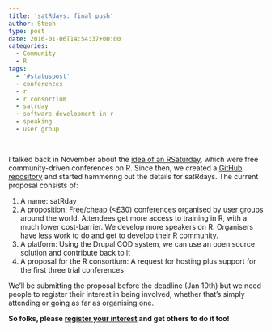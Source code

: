 ```yaml
---
title: 'satRdays: final push'
author: Steph
type: post
date: 2016-01-06T14:54:37+00:00
categories:
  - Community
  - R
tags:
  - '#statuspost'
  - conferences
  - r
  - r consortium
  - satrday
  - software development in r
  - speaking
  - user group

---
```

I talked back in November about the [idea of an RSaturday][1], which were free community-driven conferences on R. Since then, we created a [GitHub repository][2] and started hammering out the details for satRdays. The current proposal consists of:

  1. A name: satRday
  2. A proposition: Free/cheap (<£30) conferences organised by user groups around the world. Attendees get more access to training in R, with a much lower cost-barrier. We develop more speakers on R. Organisers have less work to do and get to develop their R community.
  3. A platform: Using the Drupal COD system, we can use an open source solution and contribute back to it
  4. A proposal for the R consortium: A request for hosting plus support for the first three trial conferences

We&#8217;ll be submitting the proposal before the deadline (Jan 10th) but we need people to register their interest in being involved, whether that&#8217;s simply attending or going as far as organising one.

**So folks, please [register your interest][3] and get others to do it too!**

 [1]: https://itsalocke.com/sqlsaturdays-but-for-r/
 [2]: https://github.com/stephlocke/RSaturday-proposal
 [3]: http://goo.gl/forms/Xv7mym0BwJ